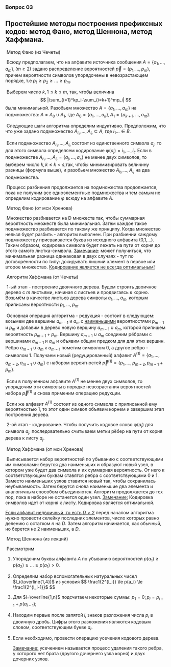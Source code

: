 ### Вопрос 03

## Простейшие методы построения префиксных кодов: метод Фано, метод Шеннона, метод Хаффмана.

​		Метод Фано (из Чечеты)

​		Всюду предполагаем, что на алфавите источника сообщения $A = \{a_1,\ldots,a_m\}, (m\ge2)$ задано распределение вероятностей $\vec{p} = (p_1,\ldots,p_m)$, причем вероятности символов упорядочены в невозрастающем порядке, т.е $p_1\ge p_2 \ge \ldots \ge p_m$.

​		Выберем число $k,1\le k \le m$, так, чтобы величина  
$$
|\sum_{i=1}^kp_i-\sum_{i=k+1}^mp_i|
$$
  была минимальной. Разобьем множество $A = \{ a_1,\ldots,a_m\}$ на подмножества: $A = A_0 \cup A_1$, где $A_0 = \{ a_1,\ldots,a_k\}, A_1 = \{ a_{k+1},\ldots,a_m\}$.

​		Следующие шаги алгоритма определим индуктивно. Предположим, что что уже задано подмножество $A_{i_1},\ldots, A_{i_t} \subseteq A$, где $i_1\ldots \in B$.

​		Если подмножество $A_{i_1},\ldots, A_{i_t}$ состоит из единственного символа $a_j$, то для этого символа определяем кодирование $\upvarphi(a_j) = i_1,\ldots,i_t$. Если в подмножестве $A_{i_1},\ldots, A_{i_t} = \{a_j,\ldots,a_s\}$ не менее двух символов, то выберем число $k,k \le k <s$,так, чтобы минимизировать величину разницы (формула выше), и разобьем множество $A_{i_1},\ldots, A_{i_t}$ на два подмножества.

​		Процесс разбиения продолжается на подмножества продолжается, пока не получим все одноэлементные подмножества и тем самым не определим кодирование $\upvarphi$ всюду на алфавите $A$.

​		Метод Фано (от мси Хренова)

​		Множество разбивается на D множеств так, чтобы суммарная вероятность множеств была минимальная. Затем каждое такое подмножество разбивается по такому же принципу. Когда множество нельзя будет разбить - алгоритм выполнен. При разбиении каждому подмножеству присваивается буква из исходного алфавита (0,1,...). Таким образом, кодировка символа будет лежать на пути от корня до этого самого листка-символа. <u>Замечание</u>: может получиться, что минимальная разница одинаковая в двух случаях - тут по договорённости по типу: докидывать лишний элемент в первое или второе множество. <u>Кодирование является не всегда оптимальным!</u>

​		Алгоритм Хаффмана (от Чечеты)

​		1-ый этап - построение двоичного дерева. Будем строить двоичное дерево с $m$ листьями, начиная с листьев и продвигаясь к корню. Возьмём в качестве листьев дерева символы $a_1,\ldots,a_m$, которым приписаны вероятности $p_1,\ldots,p_m$.

​		Основная операция алгоритма - редукция - состоит в следующем: возьмем две вершины $a_{m-1}$ и $a_m$ с <u>наименьшими</u> вероятностями $p_{m-1}$ и $p_m$ и добавим в дерево новую вершину $a_{m-1} \cup a_m$, которой припишем вероятность $p_{m-1} + p_m$. Вершину $a_{m-1} \cup a_m$ соединим рёбрами с вершинами $a_{m-1}$ и $a_m$ и объявим общим предком для для этих вершин. Ребро $a_{m-1}\cup a_m$ к $a_{m-1}$ пометим символом 0, а другое ребро - символом 1. Получаем новый (редуцированный) алфавит $A^{(1)} = \{a_1,\ldots,a_{m-2}, a_{m-1}\cup a_m\}$ c набором вероятностей $\vec{p}^{(1)} = \{p_1,\ldots,p_{m-2}, p_{m-1}+ p_m\}$.

​		Если в полученном алфавите $A^{(1)}$ не менее двух символов, то упорядочим эти символы в порядке невозрастания вероятностей набора $\vec{p}^{(1)}$ и снова применим операцию редукции.

​		Если же алфавит  $A^{(1)}$ состоит из одного символа с приписанной ему вероятностью 1, то этот один символ объявим корнем и завершим этап построения дерева.

​		2-ой этап - кодирование. Чтобы получить кодовое слово $\upvarphi(a_j)$ для символа $a_j$, последовательно считываем метки рёбер на пути от корня дерева к листу $a_j$. 

​		Метод Хаффмана (от мси Хренова)

​		Выписывается набор вероятностей по убыванию с соответствующими им символами: берутся два наименьших и образуют новый узел, в котором уже будет два символа и их суммарная вероятность. От него к соответствующим буквам ставятся ребра с соответствующими 0 и 1. Заместо наименьших узлов ставится новый так, чтобы сохранилась неубываемость. Затем берутся снова наименьшие два элемента и аналогичным способом объединяются. Алгоритм продолжается до тех пор, пока в наборе не останется один узел. <u>Замечание:</u> Кодировка символов идет от корня к листу. Кодировка является оптимальной. 

<u>Если алфавит недвоичный, то есть $D>2$</u> перед началом алгоритма нужно провести склейку последних элементов, число которых равно делению с остатком $n$ на $D$. Затем алгоритм начинается, как обычный, но берется не 2 наименьших, а $D$.

​		Метод Шеннона (из лекций)

​		Рассмотрим 

1. Упорядочим буквы алфавита $A$ по убыванию вероятностей $p(a_1) \ge p(a_2) \ge \ldots \ge p(a_1) > 0$.

2. Определим набор вспомогательных натуральных чисел $l_i(\overline{1,4})$​ из условия 
   $$
   \frac1{2^{l_i}} \le p(a_i) \le \frac1{2^{l_i-1}}$​
   $$

3. Для $i=\overline{1,n}$ подсчитаем некоторые суммы: $p_1 = 0; p_i = p_{i-1} + p(a_{i-1})$;

4. Находим первые после запятой $l_i$ знаков разложения числа $p_i$ в двоичную дробь. Цифры этого разложения являются кодовым словом, соответствующим букве $a_i$.

5. Если необходимо, провести операцию усечения кодового дерева.

   <u>Замечание:</u> усечением называется процесс удаления такого ребра, у которого нет брата (другого дочернего узла корня) и двух дочерних узлов.



